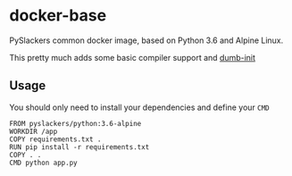 # docker-base

PySlackers common docker image, based on Python 3.6 and Alpine Linux.

This pretty much adds some basic compiler support and [dumb-init](https://github.com/Yelp/dumb-init)

## Usage

You should only need to install your dependencies and define your `CMD`

    FROM pyslackers/python:3.6-alpine
    WORKDIR /app
    COPY requirements.txt .
    RUN pip install -r requirements.txt
    COPY . .
    CMD python app.py

